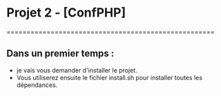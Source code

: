 # Projet 2 - [ConfPHP]
====================================================

## __Dans un premier temps :__
* je vais vous demander  d'installer le projet.
* Vous utiliserez ensuite le fichier install.sh pour installer toutes les dépendances.